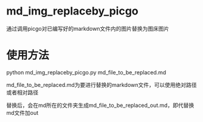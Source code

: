 # md_img_replaceby_picgo
通过调用picgo对已编写好的markdown文件内的图片替换为图床图片

# 使用方法
python md_img_replaceby_picgo.py md_file_to_be_replaced.md

md_file_to_be_replaced.md为要进行替换的markdown文件，可以使用绝对路径或者相对路径

替换后，会在md所在的文件夹生成md_file_to_be_replaced_out.md，即代替换md文件加out
